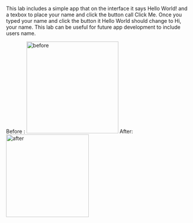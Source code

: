 
This lab includes a simple app that on the interface it says Hello World! and a texbox to place your name and click the button call Click Me. Once you typed your name and click the button it Hello World should change to Hi, your name. This lab can be useful for future app development to include users name.

Before : 
<img width="251" alt="before" src="https://github.com/tuk26019/HelloWorldLab/assets/143619489/430af5b3-c245-4e2a-be73-e4ff8a9f88bf">
After: 
<img width="226" alt="after" src="https://github.com/tuk26019/HelloWorldLab/assets/143619489/1c5d8baf-dfd8-4e33-9ad5-d26a52d90376">
